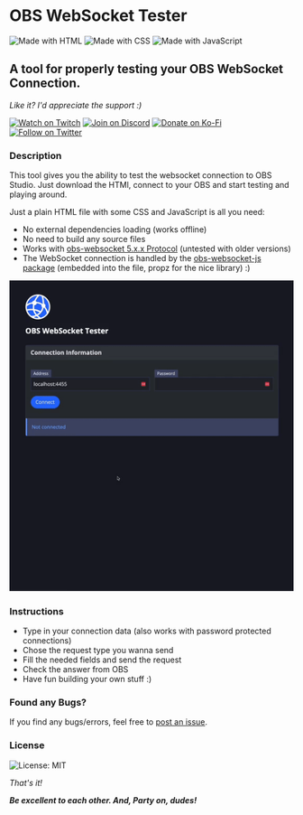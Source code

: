 # __OBS WebSocket Tester__

![Made with HTML](https://img.shields.io/static/v1?label&message=HTML&color=e34c26&logo=html5&logoColor=fff)
![Made with CSS](https://img.shields.io/static/v1?label&message=CSS&color=304cdc&logo=css3&logoColor=fff)
![Made with JavaScript](https://img.shields.io/static/v1?label&message=JavaScript&color=f0db4f&logo=javascript&logoColor=323330)

## __A tool for properly testing your OBS WebSocket Connection.__

_Like it? I'd appreciate the support :)_

[![Watch on Twitch](https://img.shields.io/static/v1?label=Watch%20on&message=Twitch&color=bf94ff&logo=twitch&logoColor=fff)](https://propz.de/twitch/)
[![Join on Discord](https://img.shields.io/static/v1?label=Join%20on&message=Discord&color=7289da&logo=discord&logoColor=fff)](https://propz.de/discord/)
[![Donate on Ko-Fi](https://img.shields.io/static/v1?label=Donate%20on&message=Ko-Fi&color=ff5f5f&logo=kofi&logoColor=fff)](https://propz.de/kofi/)
[![Follow on Twitter](https://img.shields.io/static/v1?label=Follow%20on&message=Twitter&color=1DA1F2&logo=twitter&logoColor=fff)](https://propz.de/twitter/)

### __Description__

This tool gives you the ability to test the websocket connection to OBS Studio. Just download the HTMl, connect to your OBS and start testing and playing around.

Just a plain HTML file with some CSS and JavaScript is all you need:
- No external dependencies loading (works offline)
- No need to build any source files
- Works with [obs-websocket 5.x.x Protocol](https://github.com/obsproject/obs-websocket/blob/d5077fca03a47144f7c0eb81b5d3278186e31d59/docs/generated/protocol.md) (untested with older versions)
- The WebSocket connection is handled by the [obs-websocket-js package](https://github.com/obs-websocket-community-projects/obs-websocket-js) (embedded into the file, propz for the nice library) :)

![OBS WebSocket Tester Screenshot](https://github.com/pr0pz/obs-websocket-tester/blob/main/screenshot.gif?raw=true)


### __Instructions__

- Type in your connection data (also works with password protected connections)
- Chose the request type you wanna send
- Fill the needed fields and send the request
- Check the answer from OBS
- Have fun building your own stuff :)


### __Found any Bugs?__

If you find any bugs/errors, feel free to [post an issue](https://github.com/pr0pz/obs-websocket-tester/issues).


### __License__

![License: MIT](https://img.shields.io/badge/license-MIT-green)

_That's it!_

___Be excellent to each other. And, Party on, dudes!___